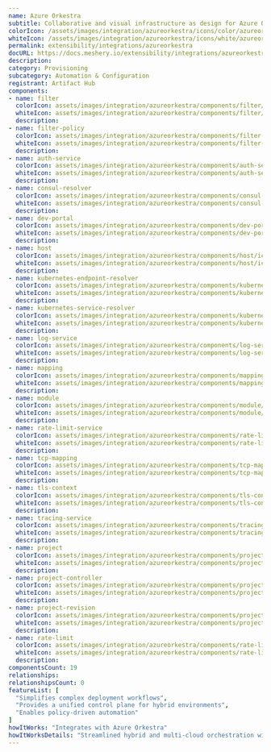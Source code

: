 ```yaml
---
name: Azure Orkestra
subtitle: Collaborative and visual infrastructure as design for Azure Orkestra
colorIcon: /assets/images/integration/azureorkestra/icons/color/azureorkestra-color.svg
whiteIcon: /assets/images/integration/azureorkestra/icons/white/azureorkestra-white.svg
permalink: extensibility/integrations/azureorkestra
docURL: https://docs.meshery.io/extensibility/integrations/azureorkestra
description: 
category: Provisioning
subcategory: Automation & Configuration
registrant: Artifact Hub
components: 
- name: filter
  colorIcon: assets/images/integration/azureorkestra/components/filter/icons/color/filter-color.svg
  whiteIcon: assets/images/integration/azureorkestra/components/filter/icons/white/filter-white.svg
  description: 
- name: filter-policy
  colorIcon: assets/images/integration/azureorkestra/components/filter-policy/icons/color/filter-policy-color.svg
  whiteIcon: assets/images/integration/azureorkestra/components/filter-policy/icons/white/filter-policy-white.svg
  description: 
- name: auth-service
  colorIcon: assets/images/integration/azureorkestra/components/auth-service/icons/color/auth-service-color.svg
  whiteIcon: assets/images/integration/azureorkestra/components/auth-service/icons/white/auth-service-white.svg
  description: 
- name: consul-resolver
  colorIcon: assets/images/integration/azureorkestra/components/consul-resolver/icons/color/consul-resolver-color.svg
  whiteIcon: assets/images/integration/azureorkestra/components/consul-resolver/icons/white/consul-resolver-white.svg
  description: 
- name: dev-portal
  colorIcon: assets/images/integration/azureorkestra/components/dev-portal/icons/color/dev-portal-color.svg
  whiteIcon: assets/images/integration/azureorkestra/components/dev-portal/icons/white/dev-portal-white.svg
  description: 
- name: host
  colorIcon: assets/images/integration/azureorkestra/components/host/icons/color/host-color.svg
  whiteIcon: assets/images/integration/azureorkestra/components/host/icons/white/host-white.svg
  description: 
- name: kubernetes-endpoint-resolver
  colorIcon: assets/images/integration/azureorkestra/components/kubernetes-endpoint-resolver/icons/color/kubernetes-endpoint-resolver-color.svg
  whiteIcon: assets/images/integration/azureorkestra/components/kubernetes-endpoint-resolver/icons/white/kubernetes-endpoint-resolver-white.svg
  description: 
- name: kubernetes-service-resolver
  colorIcon: assets/images/integration/azureorkestra/components/kubernetes-service-resolver/icons/color/kubernetes-service-resolver-color.svg
  whiteIcon: assets/images/integration/azureorkestra/components/kubernetes-service-resolver/icons/white/kubernetes-service-resolver-white.svg
  description: 
- name: log-service
  colorIcon: assets/images/integration/azureorkestra/components/log-service/icons/color/log-service-color.svg
  whiteIcon: assets/images/integration/azureorkestra/components/log-service/icons/white/log-service-white.svg
  description: 
- name: mapping
  colorIcon: assets/images/integration/azureorkestra/components/mapping/icons/color/mapping-color.svg
  whiteIcon: assets/images/integration/azureorkestra/components/mapping/icons/white/mapping-white.svg
  description: 
- name: module
  colorIcon: assets/images/integration/azureorkestra/components/module/icons/color/module-color.svg
  whiteIcon: assets/images/integration/azureorkestra/components/module/icons/white/module-white.svg
  description: 
- name: rate-limit-service
  colorIcon: assets/images/integration/azureorkestra/components/rate-limit-service/icons/color/rate-limit-service-color.svg
  whiteIcon: assets/images/integration/azureorkestra/components/rate-limit-service/icons/white/rate-limit-service-white.svg
  description: 
- name: tcp-mapping
  colorIcon: assets/images/integration/azureorkestra/components/tcp-mapping/icons/color/tcp-mapping-color.svg
  whiteIcon: assets/images/integration/azureorkestra/components/tcp-mapping/icons/white/tcp-mapping-white.svg
  description: 
- name: tls-context
  colorIcon: assets/images/integration/azureorkestra/components/tls-context/icons/color/tls-context-color.svg
  whiteIcon: assets/images/integration/azureorkestra/components/tls-context/icons/white/tls-context-white.svg
  description: 
- name: tracing-service
  colorIcon: assets/images/integration/azureorkestra/components/tracing-service/icons/color/tracing-service-color.svg
  whiteIcon: assets/images/integration/azureorkestra/components/tracing-service/icons/white/tracing-service-white.svg
  description: 
- name: project
  colorIcon: assets/images/integration/azureorkestra/components/project/icons/color/project-color.svg
  whiteIcon: assets/images/integration/azureorkestra/components/project/icons/white/project-white.svg
  description: 
- name: project-controller
  colorIcon: assets/images/integration/azureorkestra/components/project-controller/icons/color/project-controller-color.svg
  whiteIcon: assets/images/integration/azureorkestra/components/project-controller/icons/white/project-controller-white.svg
  description: 
- name: project-revision
  colorIcon: assets/images/integration/azureorkestra/components/project-revision/icons/color/project-revision-color.svg
  whiteIcon: assets/images/integration/azureorkestra/components/project-revision/icons/white/project-revision-white.svg
  description: 
- name: rate-limit
  colorIcon: assets/images/integration/azureorkestra/components/rate-limit/icons/color/rate-limit-color.svg
  whiteIcon: assets/images/integration/azureorkestra/components/rate-limit/icons/white/rate-limit-white.svg
  description: 
componentsCount: 19
relationships: 
relationshipsCount: 0
featureList: [
  "Simplifies complex deployment workflows",
  "Provides a unified control plane for hybrid environments",
  "Enables policy-driven automation"
]
howItWorks: "Integrates with Azure Orkestra"
howItWorksDetails: "Streamlined hybrid and multi-cloud orchestration within Kubernetes"
---
```

